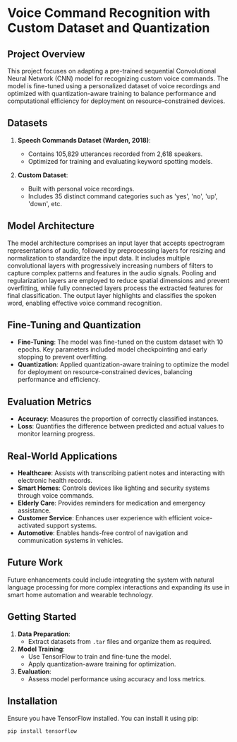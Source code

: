 # Voice Command Recognition with Custom Dataset and Quantization

## Project Overview
This project focuses on adapting a pre-trained sequential Convolutional Neural Network (CNN) model for recognizing custom voice commands. The model is fine-tuned using a personalized dataset of voice recordings and optimized with quantization-aware training to balance performance and computational efficiency for deployment on resource-constrained devices.

## Datasets
1. **Speech Commands Dataset (Warden, 2018)**:
   - Contains 105,829 utterances recorded from 2,618 speakers.
   - Optimized for training and evaluating keyword spotting models.
   
2. **Custom Dataset**:
   - Built with personal voice recordings.
   - Includes 35 distinct command categories such as 'yes', 'no', 'up', 'down', etc.

## Model Architecture
The model architecture comprises an input layer that accepts spectrogram representations of audio, followed by preprocessing layers for resizing and normalization to standardize the input data. It includes multiple convolutional layers with progressively increasing numbers of filters to capture complex patterns and features in the audio signals. Pooling and regularization layers are employed to reduce spatial dimensions and prevent overfitting, while fully connected layers process the extracted features for final classification. The output layer highlights and classifies the spoken word, enabling effective voice command recognition.

## Fine-Tuning and Quantization
- **Fine-Tuning**: The model was fine-tuned on the custom dataset with 10 epochs. Key parameters included model checkpointing and early stopping to prevent overfitting.
- **Quantization**: Applied quantization-aware training to optimize the model for deployment on resource-constrained devices, balancing performance and efficiency.

## Evaluation Metrics
- **Accuracy**: Measures the proportion of correctly classified instances.
- **Loss**: Quantifies the difference between predicted and actual values to monitor learning progress.

## Real-World Applications
- **Healthcare**: Assists with transcribing patient notes and interacting with electronic health records.
- **Smart Homes**: Controls devices like lighting and security systems through voice commands.
- **Elderly Care**: Provides reminders for medication and emergency assistance.
- **Customer Service**: Enhances user experience with efficient voice-activated support systems.
- **Automotive**: Enables hands-free control of navigation and communication systems in vehicles.

## Future Work
Future enhancements could include integrating the system with natural language processing for more complex interactions and expanding its use in smart home automation and wearable technology.

## Getting Started
1. **Data Preparation**:
   - Extract datasets from `.tar` files and organize them as required.
2. **Model Training**:
   - Use TensorFlow to train and fine-tune the model.
   - Apply quantization-aware training for optimization.
3. **Evaluation**:
   - Assess model performance using accuracy and loss metrics.

## Installation
Ensure you have TensorFlow installed. You can install it using pip:

```bash
pip install tensorflow
